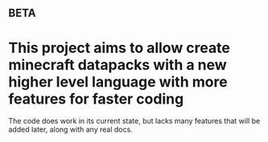 ## BETA
# This project aims to allow create minecraft datapacks with a new higher level language with more features for faster coding
The code does work in its current state, but lacks many features that will be added later, along with any real docs.
